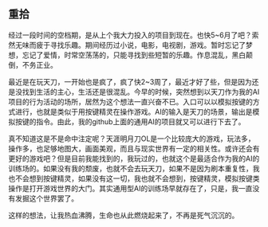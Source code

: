 ## 重拾 ##
经过一段时间的空档期，是从上个我大力投入的项目到现在。也快5~6月了吧？索然无味而疲于寻找乐趣。期间经历过小说，电影，电视剧，游戏。暂时忘记了梦想，忘记了爱情，时常空荡荡的，只能寻找到些短暂的乐趣。作息混乱，黑白颠倒，不务正业。

最近是在玩天刀，一开始也是疯了，疯了快2~3周了，最近才好了些，但是因为还是没找到生活的主心，生活还是很混乱。今早的时候，突然想到以天刀作为我的AI项目的行为活动的场所，居然为这个想法一直兴奋不已。入口可以以模拟按键的方式进行，也就是类似于用按键精灵在操作游戏。AI的输入是天刀的场景，输出是模拟按键的指令。由此，我的github上面的通用AI的项目就又可以进行下去了。

真不知道这是不是命中注定呢？天涯明月刀OL是一个比较庞大的游戏，玩法多，操作多，也足够地图大，画面美观，而且与现实世界有一定的相关性。或许还会有更好的游戏吧？但是目前我能找到的，我玩过的，也就这个是最适合作为我的AI的训练场的。如果没有我的颓废，也就不会去玩天刀，如果不是因为刷本重复性，我也不会想到按键精灵，如果没有这一切，我也就不会想到，按键精灵，模拟按键类操作是打开游戏世界的大门。其实通用型AI的训练场早就存在了，只是，我一直没有发掘这个世界罢了。

这样的想法，让我热血沸腾，生命也从此燃烧起来了，不再是死气沉沉的。